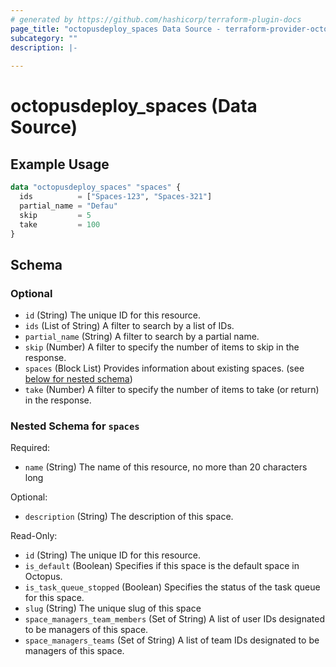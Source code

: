 ```yaml
---
# generated by https://github.com/hashicorp/terraform-plugin-docs
page_title: "octopusdeploy_spaces Data Source - terraform-provider-octopusdeploy"
subcategory: ""
description: |-
  
---
```


# octopusdeploy_spaces (Data Source)



## Example Usage

```terraform
data "octopusdeploy_spaces" "spaces" {
  ids          = ["Spaces-123", "Spaces-321"]
  partial_name = "Defau"
  skip         = 5
  take         = 100
}
```

<!-- schema generated by tfplugindocs -->
## Schema

### Optional

- `id` (String) The unique ID for this resource.
- `ids` (List of String) A filter to search by a list of IDs.
- `partial_name` (String) A filter to search by a partial name.
- `skip` (Number) A filter to specify the number of items to skip in the response.
- `spaces` (Block List) Provides information about existing spaces. (see [below for nested schema](#nestedblock--spaces))
- `take` (Number) A filter to specify the number of items to take (or return) in the response.

<a id="nestedblock--spaces"></a>
### Nested Schema for `spaces`

Required:

- `name` (String) The name of this resource, no more than 20 characters long

Optional:

- `description` (String) The description of this space.

Read-Only:

- `id` (String) The unique ID for this resource.
- `is_default` (Boolean) Specifies if this space is the default space in Octopus.
- `is_task_queue_stopped` (Boolean) Specifies the status of the task queue for this space.
- `slug` (String) The unique slug of this space
- `space_managers_team_members` (Set of String) A list of user IDs designated to be managers of this space.
- `space_managers_teams` (Set of String) A list of team IDs designated to be managers of this space.



